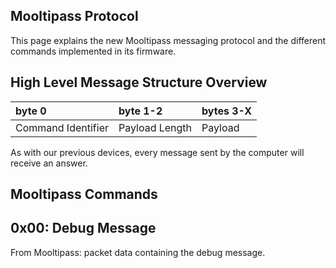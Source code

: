 ## [](#header-1) Mooltipass Protocol
This page explains the new Mooltipass messaging protocol and the different commands implemented in its firmware.
   
## [](#header-2) High Level Message Structure Overview

| byte 0             | byte 1-2       | bytes 3-X |
|:-------------------|:---------------|:----------|
| Command Identifier | Payload Length | Payload   |
   
As with our previous devices, every message sent by the computer will receive an answer.  
  
## [](#header-2) Mooltipass Commands

0x00: Debug Message
-------------------
From Mooltipass: packet data containing the debug message.   
